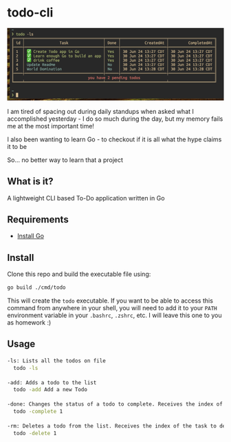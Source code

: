 # todo-cli

![CLI based To-Do](./img/todo.png)

I am tired of spacing out during daily standups when asked what I accomplished yesterday - I do so much during the day, but my memory fails me at the most
important time!

I also been wanting to learn Go - to checkout if it is all what the hype claims it to be

So... no better way to learn that a project

## What is it?

A lightweight CLI based To-Do application written in Go

## Requirements

- [Install Go](https://go.dev/doc/install)

## Install

Clone this repo and build the executable file using:
``` bash
go build ./cmd/todo
```

This will create the `todo` executable. If you want to be able to access this command from anywhere in your shell, you will need to add it
to your `PATH` environment variable in your `.bashrc`, `.zshrc`, etc. I will leave this one to you as homework :)

## Usage

``` bash
-ls: Lists all the todos on file
  todo -ls

-add: Adds a todo to the list
  todo -add Add a new Todo

-done: Changes the status of a todo to complete. Receives the index of the task to change
  todo -complete 1

-rm: Deletes a todo from the list. Receives the index of the task to delete
  todo -delete 1
```
